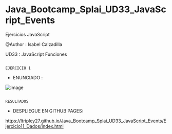 # Java_Bootcamp_Splai_UD33_JavaScript_Events
Ejercicios JavaScript


@Author : Isabel Calzadilla 

UD33  :  JavaScript Funciones




                                                                  EJERCICIO 1
                                                                  
                                                                  
                                                                  
 - ENUNCIADO :
 
 
 ![image](https://user-images.githubusercontent.com/36207623/158640265-34794e3b-38b2-4ebe-93d4-1370369435a0.png)

 

                                                                  RESULTADOS
                                                                  
                                                                  
 - DESPLIEGUE EN GITHUB PAGES:


https://ltripley27.github.io/Java_Bootcamp_Splai_UD33_JavaScript_Events/Ejercicio11_Dados/index.html

